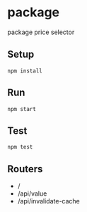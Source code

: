 # package
package price selector

## Setup

```
npm install
```

## Run

```
npm start
```

## Test

```
npm test
```

## Routers
  * /
  * /api/value
  * /api/invalidate-cache
